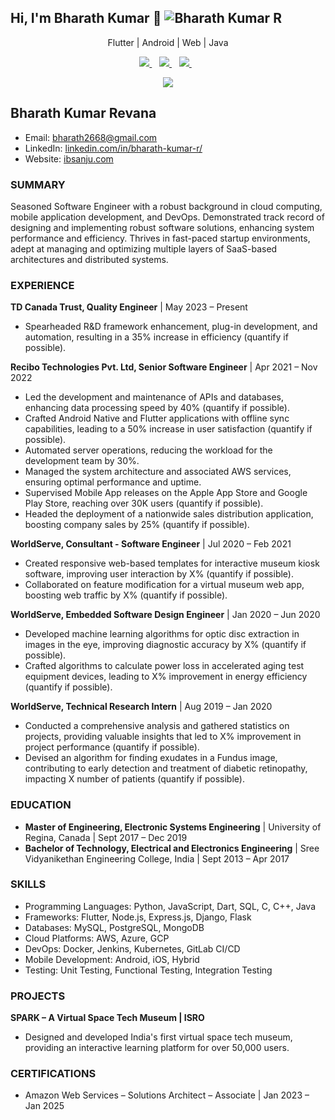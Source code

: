 ## Hi, I'm Bharath Kumar 👋 <img src="https://komarev.com/ghpvc/?username=IbsanjU&label=Profile+Views&color=brightgreen&style=plastic" alt="Bharath Kumar R" />

<!-- <p align="left"> <img src="https://gpvc.arturio.dev/IbsanjU" alt="Bharath Kumar R" /> |  </p> -->
<p align='center'>Flutter | Android | Web | Java</p>


<p align='center'>  
<a href="https://www.linkedin.com/in/Bharath-Kumar-R">
  <img src="https://img.shields.io/badge/LinkedIn-0077B5?style=for-the-badge&logo=linkedin&logoColor=white" />
</a>&nbsp;&nbsp;
<a href="mailto:bharath2668@gmail.com">
  <img src="https://img.shields.io/badge/Gmail-D14836?style=for-the-badge&logo=gmail&logoColor=white" />
</a>&nbsp;&nbsp;
  <a href="https://twitter.com/IbsanjU">
  <img src="https://img.shields.io/badge/twitter-%231DA1F2.svg?&style=for-the-badge&logo=twitter&logoColor=white" />
</a>&nbsp;&nbsp;
  
 <!-- 
<a href="https://instagram.com/IbsanjU">
  <img src="https://img.shields.io/badge/Instagram-E4405F?style=for-the-badge&logo=instagram&logoColor=white" />
</a>&nbsp;&nbsp; 
<!--
<a href="https://twitter.com/IbsanjU">
  <img src="https://img.shields.io/badge/twitter-%231DA1F2.svg?&style=for-the-badge&logo=twitter&logoColor=white" />
</a>&nbsp;&nbsp;
</p>
-->


 <!-- 
<p align='center'><a href="https://github.com/IbsanjU">
  <img align="center" src="https://github-readme-stats.vercel.app/api/top-langs/?username=IbsanjU&theme=dark&hide_langs_below=1" />
</a></p>
-->
  
 <p align='center'>
<img src="https://github-readme-stats.vercel.app/api?username=IbsanjU&show_icons=true&title_color=ffffff&icon_color=bb2acf&text_color=daf7dc&bg_color=191919">
  </p>

## Bharath Kumar Revana
- Email: bharath2668@gmail.com
- LinkedIn: [linkedin.com/in/bharath-kumar-r/](https://www.linkedin.com/in/bharath-kumar-r/)
- Website: [ibsanju.com](https://ibsanju.com/)

### SUMMARY
Seasoned Software Engineer with a robust background in cloud computing, mobile application development, and DevOps. Demonstrated track record of designing and implementing robust software solutions, enhancing system performance and efficiency. Thrives in fast-paced startup environments, adept at managing and optimizing multiple layers of SaaS-based architectures and distributed systems.

### EXPERIENCE
**TD Canada Trust, Quality Engineer** | May 2023 – Present
- Spearheaded R&D framework enhancement, plug-in development, and automation, resulting in a 35% increase in efficiency (quantify if possible).

**Recibo Technologies Pvt. Ltd, Senior Software Engineer** | Apr 2021 – Nov 2022
- Led the development and maintenance of APIs and databases, enhancing data processing speed by 40% (quantify if possible).
- Crafted Android Native and Flutter applications with offline sync capabilities, leading to a 50% increase in user satisfaction (quantify if possible).
- Automated server operations, reducing the workload for the development team by 30%.
- Managed the system architecture and associated AWS services, ensuring optimal performance and uptime.
- Supervised Mobile App releases on the Apple App Store and Google Play Store, reaching over 30K users (quantify if possible).
- Headed the deployment of a nationwide sales distribution application, boosting company sales by 25% (quantify if possible).

**WorldServe, Consultant - Software Engineer** | Jul 2020 – Feb 2021
- Created responsive web-based templates for interactive museum kiosk software, improving user interaction by X% (quantify if possible).
- Collaborated on feature modification for a virtual museum web app, boosting web traffic by X% (quantify if possible).

**WorldServe, Embedded Software Design Engineer** | Jan 2020 – Jun 2020
- Developed machine learning algorithms for optic disc extraction in images in the eye, improving diagnostic accuracy by X% (quantify if possible).
- Crafted algorithms to calculate power loss in accelerated aging test equipment devices, leading to X% improvement in energy efficiency (quantify if possible).

**WorldServe, Technical Research Intern** | Aug 2019 – Jan 2020
- Conducted a comprehensive analysis and gathered statistics on projects, providing valuable insights that led to X% improvement in project performance (quantify if possible).
- Devised an algorithm for finding exudates in a Fundus image, contributing to early detection and treatment of diabetic retinopathy, impacting X number of patients (quantify if possible).

### EDUCATION
- **Master of Engineering, Electronic Systems Engineering** | University of Regina, Canada | Sept 2017 – Dec 2019
- **Bachelor of Technology, Electrical and Electronics Engineering** | Sree Vidyanikethan Engineering College, India | Sept 2013 – Apr 2017

### SKILLS
- Programming Languages: Python, JavaScript, Dart, SQL, C, C++, Java
- Frameworks: Flutter, Node.js, Express.js, Django, Flask
- Databases: MySQL, PostgreSQL, MongoDB
- Cloud Platforms: AWS, Azure, GCP
- DevOps: Docker, Jenkins, Kubernetes, GitLab CI/CD
- Mobile Development: Android, iOS, Hybrid
- Testing: Unit Testing, Functional Testing, Integration Testing

### PROJECTS
**SPARK – A Virtual Space Tech Museum | ISRO**
- Designed and developed India's first virtual space tech museum, providing an interactive learning platform for over 50,000 users.

### CERTIFICATIONS
- Amazon Web Services – Solutions Architect – Associate | Jan 2023 – Jan 2025




<!--
**IbsanjU/IbsanjU** is a ✨ _special_ ✨ repository because its `README.md` (this file) appears on your GitHub profile.

Here are some ideas to get you started:

- 🔭 I’m currently working on ...
- 🌱 I’m currently learning ...
- 👯 I’m looking to collaborate on ...
- 🤔 I’m looking for help with ...
- 💬 Ask me about ...
- 📫 How to reach me: ...
- 😄 Pronouns: ...
- ⚡ Fun fact: ...
-->
